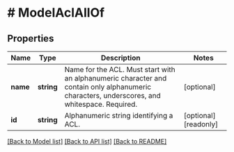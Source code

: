 # # ModelAclAllOf

## Properties

Name | Type | Description | Notes
------------ | ------------- | ------------- | -------------
**name** | **string** | Name for the ACL. Must start with an alphanumeric character and contain only alphanumeric characters, underscores, and whitespace. Required. | [optional]
**id** | **string** | Alphanumeric string identifying a ACL. | [optional] [readonly]

[[Back to Model list]](../../README.md#models) [[Back to API list]](../../README.md#endpoints) [[Back to README]](../../README.md)

